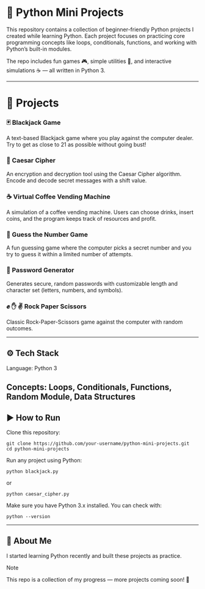 # 🐍 Python Mini Projects

This repository contains a collection of beginner-friendly Python projects I created while learning Python.
Each project focuses on practicing core programming concepts like loops, conditionals, functions, and working with Python’s built-in modules.

The repo includes fun games 🎮, simple utilities 🔧, and interactive simulations ☕ — all written in Python 3.

---
# 📌 Projects
### 🃏 Blackjack Game
A text-based Blackjack game where you play against the computer dealer. Try to get as close to 21 as possible without going bust!

### 🔐 Caesar Cipher

An encryption and decryption tool using the Caesar Cipher algorithm. Encode and decode secret messages with a shift value.

### ☕ Virtual Coffee Vending Machine

A simulation of a coffee vending machine. Users can choose drinks, insert coins, and the program keeps track of resources and profit.

### 🎲 Guess the Number Game

A fun guessing game where the computer picks a secret number and you try to guess it within a limited number of attempts.

### 🔑 Password Generator

Generates secure, random passwords with customizable length and character set (letters, numbers, and symbols).

### ✊ ✋ ✌️ Rock Paper Scissors

Classic Rock-Paper-Scissors game against the computer with random outcomes.



---
## ⚙️ Tech Stack

Language: Python 3

Concepts: Loops, Conditionals, Functions, Random Module, Data Structures
---
## ▶️ How to Run

Clone this repository:
```
git clone https://github.com/your-username/python-mini-projects.git
cd python-mini-projects
```

Run any project using Python:
```
python blackjack.py
```

or
```
python caesar_cipher.py
```

Make sure you have Python 3.x installed.
You can check with:
```
python --version
```
---
## 🚀 About Me

I started learning Python recently and built these projects as practice.
> [!NOTE]
> This repo is a collection of my progress — more projects coming soon! 🎉
